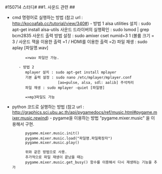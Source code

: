 #150714 스터디#
##1. 사운드 관련 ##

- cmd 명령어로 실행하는 방법
	(참고 url : http://kocoafab.cc/tutorial/view/340#)
    	- 방법 1
    		alsa utilities 설치 : sudo apt-get install alsa-utils
            사운드 드라이버의 실행확인 : sudo lsmod | grep bcm2835
            사운드 출력 방법 설정 : sudo amixer cset numid=3 1
            (볼륨 크기 = 3 / 사운드 잭을 이용한 출력 =1 / HDMI를 이용한 출력 =2)
            파일 재생 : sudo aplay [파일명.wav]
            
            =>wav 파일만 가능.
         
         - 방법 2
         	mplayer 설치 : sudo apt-get install mplayer
     		기본 출력 설정 : sudo nano /etc/mplayer/mplayer.conf
            			   [ao=pulse, alsa, sdl: aalib] 주석처리
            파일 재생 : sudo mplayer -quiet [파일명]
            
            =>mp3파일도 가능
            
            
- python 코드로 실행하는 방법
	(참고 url : http://graphics.sci.ubu.ac.th/api/pygamedocs/ref/music.html#pygame.mixer.music.rewind)
		- pygame을 이용하는 방법
        	"pygame.mixer.music" 을 이용해서 구현.
            
			pygame.mixer.music.init()
            pygame.mixer.music.load("파일명.파일확장자")
            pygame.mixer.music.play()
            
            위와 같은 방법으로 사용.
            추가적으로 파일 재생이 끝났을 때는 
            pygame.mixer.music.get_busy() 함수를 이용해서 다시 재생하는 기능을 추가
            
            
